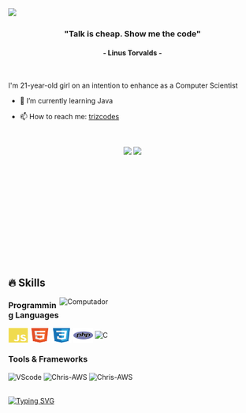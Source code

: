 <img src="https://github.com/sourabmaity/sourabmaity/blob/main/header_.png" >

<h3 align="center">"Talk is cheap. Show me the code"</h3>
<h4 align="center">- Linus Torvalds -</h4>

<br>

I'm 21-year-old girl on an intention to enhance as a Computer Scientist

- 🌱 I’m currently learning Java
- 📫 How to reach me: [trizcodes](https://trizcodes.netlify.app/)
  
  <br>

<div align="center" style="margin-bottom:200px">
 <img width=45% align="center" src="https://github-readme-stats.vercel.app/api?username=trizcodes&show_icons=true&theme=gotham" />
 <img width=40% align="center" src="https://github-readme-stats.vercel.app/api/top-langs/?username=trizcodes&layout=compact&theme=gotham" />
</div>


<br>

##  🔥 Skills

<img src="https://raw.githubusercontent.com/MicaelliMedeiros/micaellimedeiros/master/image/computer-illustration.png" min-width="400px" max-width="400px" width="400px" align="right" alt="Computador">

<!-- Skills: Programming Languages -->
  <div style="flex-basis: 48%;">
    <h3>Programming Languages</h3>
    <img align="center" alt="Js" height="30" width="40" src="https://raw.githubusercontent.com/devicons/devicon/master/icons/javascript/javascript-plain.svg">
    <img align="center" alt="HTML" height="30" width="40" src="https://raw.githubusercontent.com/devicons/devicon/master/icons/html5/html5-original.svg">
    <img align="center" alt="CSS" height="30" width="40" src="https://raw.githubusercontent.com/devicons/devicon/master/icons/css3/css3-original.svg">
    <img align="center" alt="Python" height="30" width="40" src="https://raw.githubusercontent.com/devicons/devicon/master/icons/php/php-original.svg">
    <img align="center" alt="C" height="30" width="40" src="https://cdn.jsdelivr.net/gh/devicons/devicon/icons/java/java-original.svg">
  </div>
  
  <!-- Skills: Tools & Frameworks -->
  <div style="flex-basis: 48%;">
    <h3>Tools & Frameworks</h3>
    <img align="center" alt="VScode" height="30" width="40" src="https://cdn.jsdelivr.net/gh/devicons/devicon/icons/vscode/vscode-original.svg">
    <img align="center" alt="Chris-AWS" height="30" width="40" src="https://cdn.jsdelivr.net/gh/devicons/devicon/icons/intellij/intellij-original.svg">
    <img align="center" alt="Chris-AWS" height="30" width="40" src="https://cdn.jsdelivr.net/gh/devicons/devicon/icons/git/git-original.svg">
  </div>
  
  <br>





  [![Typing SVG](https://readme-typing-svg.herokuapp.com?color=12261e&size=24&center=true&vCenter=true&width=1000&lines=Thank+you+for+visiting+my+profile!;Bye+%F0%9F%91%8B)](https://git.io/typing-svg)
  

<br>
